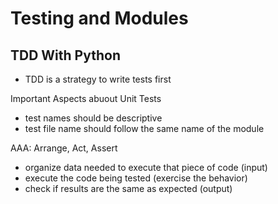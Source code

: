 # Testing and Modules

## TDD With Python

  - TDD is a strategy to write tests first

Important Aspects abuout Unit Tests
  - test names should be descriptive
  - test file name should follow the same name of the module

AAA: Arrange, Act, Assert
  - organize data needed to execute that piece of code (input)
  - execute the code being tested (exercise the behavior)
  - check if results are the same as expected (output)

